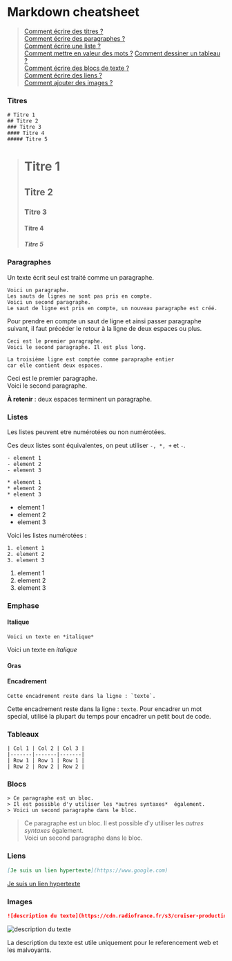 # Markdown cheatsheet

> [Comment écrire des titres ?](#titres)  
[Comment écrire des paragraphes ?](#paragraphes)  
[Comment écrire une liste ?](#listes)  
[Comment mettre en valeur des mots ?](#emphase)
[Comment dessiner un tableau ?](#tableaux)  
[Comment écrire des blocs de texte ?](#blocs)  
[Comment écrire des liens ?](#liens)  
[Comment ajouter des images ?](#images)  



### Titres
```
# Titre 1
## Titre 2
### Titre 3
#### Titre 4
##### Titre 5
```

> # Titre 1
> ## Titre 2
> ### Titre 3
> #### Titre 4
> ##### Titre 5

### Paragraphes
Un texte écrit seul est traité comme un paragraphe.  
```
Voici un paragraphe.
Les sauts de lignes ne sont pas pris en compte.  
Voici un second paragraphe.
Le saut de ligne est pris en compte, un nouveau paragraphe est créé.
```
Pour prendre en compte un saut de ligne et ainsi passer paragraphe suivant, il faut précéder le retour à la ligne de deux espaces ou plus.

```
Ceci est le premier paragraphe.  
Voici le second paragraphe. Il est plus long.  

La troisième ligne est comptée comme parapraphe entier
car elle contient deux espaces.
```

Ceci est le premier paragraphe.  
Voici le second paragraphe. 

**À retenir** : deux espaces terminent un paragraphe.

### Listes
Les listes peuvent etre numérotées ou non numérotées.  

Ces deux listes sont équivalentes, on peut utiliser `-, *, +` et `-`.
```
- element 1
- element 2
- element 3

* element 1
* element 2
* element 3
```


- element 1
- element 2
- element 3

Voici les listes numérotées :
```
1. element 1
2. element 2
3. element 3
```

1. element 1
2. element 2
3. element 3


### Emphase
#### Italique

```
Voici un texte en *italique*
```
Voici un texte en *italique*
#### Gras
#### Encadrement
```
Cette encadrement reste dans la ligne : `texte`.
```
Cette encadrement reste dans la ligne : `texte`.
Pour encadrer un mot special, utilisé la plupart du temps pour encadrer un petit bout de code.

### Tableaux
```
| Col 1 | Col 2 | Col 3 |
|-------|-------|-------|
| Row 1 | Row 1 | Row 1 |
| Row 2 | Row 2 | Row 2 |
```


### Blocs
```
> Ce paragraphe est un bloc.
> Il est possible d'y utiliser les *autres syntaxes*  également.  
> Voici un second paragraphe dans le bloc.
```
> Ce paragraphe est un bloc.
> Il est possible d'y utiliser les *autres syntaxes*  également.  
> Voici un second paragraphe dans le bloc.

### Liens
```md
[Je suis un lien hypertexte](https://www.google.com)
```
[Je suis un lien hypertexte](https://www.google.com)


### Images
```md
![description du texte](https://cdn.radiofrance.fr/s3/cruiser-production/2017/05/46b0db27-4627-4660-96ba-02ba7dad3cbb/838_planck.jpg)
```
![description du texte](https://cdn.radiofrance.fr/s3/cruiser-production/2017/05/46b0db27-4627-4660-96ba-02ba7dad3cbb/838_planck.jpg) 

La description du texte est utile uniquement pour le referencement web et les malvoyants.
